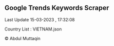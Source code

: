 

## Google Trends Keywords Scraper 
 
Last Update 15-03-2023 , 17:32:08

Country List :
VIETNAM.json



© Abdul Muttaqin 

